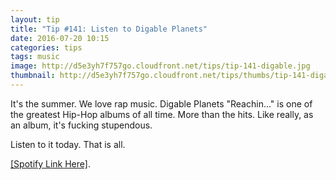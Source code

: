 ```yaml
---
layout: tip
title: "Tip #141: Listen to Digable Planets"
date: 2016-07-20 10:15
categories: tips
tags: music
image: http://d5e3yh7f757go.cloudfront.net/tips/tip-141-digable.jpg
thumbnail: http://d5e3yh7f757go.cloudfront.net/tips/thumbs/tip-141-digable.jpg
---
```

It's the summer.
We love rap music.
Digable Planets "Reachin..." is one of the greatest Hip-Hop albums of all time.
More than the hits.
Like really, as an album, it's fucking stupendous.

Listen to it today. That is all.

<a href="https://open.spotify.com/album/5snUbps5KleLIP0cVI72lP">[Spotify Link Here]</a>.
